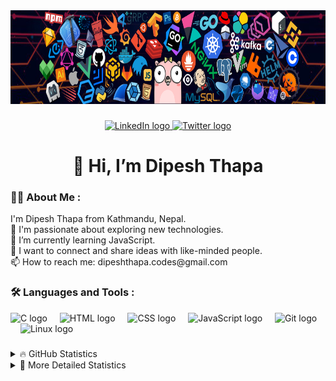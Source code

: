<div align="center">
  <img height="150" src="https://raw.githubusercontent.com/Tamrakar182/Tamrakar182/main/header_1.png" />
</div>

###

<div align="center">
  <a href="https://www.linkedin.com/in/dipeshjungthapa/" target="_blank">
    <img src="https://img.shields.io/static/v1?message=LinkedIn&logo=linkedin&label=&color=0077B5&logoColor=white&labelColor=&style=for-the-badge" height="25" alt="LinkedIn logo" />
  </a>
  <a href="https://x.com/Dipesh__Thapa" target="_blank">
    <img src="https://img.shields.io/static/v1?message=Twitter&logo=twitter&label=&color=1DA1F2&logoColor=white&labelColor=&style=for-the-badge" height="25" alt="Twitter logo" />
  </a>
</div>


###

<h1 align="center">👋 Hi, I’m Dipesh Thapa</h1>

###

<h3 align="left">👨‍💻 About Me :</h3>

<p align="left">
  I'm Dipesh Thapa from Kathmandu, Nepal. <br>
  👀 I'm passionate about exploring new technologies. <br>
 🌱 I’m currently learning JavaScript. <br>
💞️ I want to connect and share ideas with like-minded people. <br>
  📫 How to reach me: dipeshthapa.codes@gmail.com
</p>

###

<h3 align="left">🛠️ Languages and Tools :</h3>

<div align="left">
  <img src="https://cdn.jsdelivr.net/gh/devicons/devicon/icons/c/c-original.svg" height="40" alt="C logo" />
  <img width="12" />
  <img src="https://cdn.jsdelivr.net/gh/devicons/devicon/icons/html5/html5-original-wordmark.svg" height="40" alt="HTML logo" />
  <img width="12" />
  <img src="https://cdn.jsdelivr.net/gh/devicons/devicon/icons/css3/css3-original-wordmark.svg" height="40" alt="CSS logo" />
  <img width="12" />
  <img src="https://cdn.jsdelivr.net/gh/devicons/devicon/icons/javascript/javascript-original.svg" height="40" alt="JavaScript logo" />
  <img width="12" />
  <img src="https://www.vectorlogo.zone/logos/git-scm/git-scm-icon.svg" height="40" alt="Git logo" />
  <img width="12" />
  <img src="https://cdn.jsdelivr.net/gh/devicons/devicon/icons/linux/linux-original.svg" height="40" alt="Linux logo" />
</div>

###

<details>
  <summary>🔥 GitHub Statistics</summary>
  <div align="center">
    <img src="https://github-readme-stats.vercel.app/api?username=dipeshjungthapa&show_icons=true&theme=dark" />
  </div>
</details>

<details>
  <summary>🔬 More Detailed Statistics</summary>
  <div align="center">
    <img src="https://github-readme-stats.vercel.app/api/top-langs/?username=dipeshjungthapa&layout=compact&theme=dark" />
  </div>
</details>
